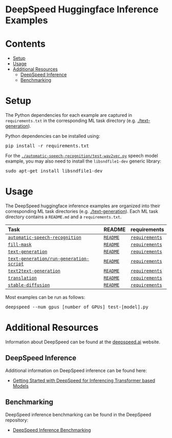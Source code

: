 
# DeepSpeed Huggingface Inference Examples

# Contents
   * [Setup](#setup)
   * [Usage](#usage)
   * [Additional Resources](#additional-resources)
       * [DeepSpeed Inference](#deepspeed-inference)
       * [Benchmarking](#benchmarking)

# Setup
The Python dependencies for each example are captured in `requirements.txt` in the corresponding ML task directory (e.g. [./text-generation](./text-generation)).

Python dependencies can be installed using:
<pre>
pip install -r requirements.txt
</pre>

For the [`./automatic-speech-recognition/test-wav2vec.py`](./automatic-speech-recognition/test-wav2vec.py) speech model example, you may also need to install the `libsndfile1-dev` generic library:
<pre>
sudo apt-get install libsndfile1-dev
</pre>

# Usage
The DeepSpeed huggingface inference examples are organized into their corresponding ML task directories (e.g. [./text-generation](./text-generation)). Each ML task directory contains a `README.md` and a `requirements.txt`.

| Task | README | requirements |
|:---|:---|:---|
| [`automatic-speech-recognition`](./automatic-speech-recognition/) | [`README`](./automatic-speech-recognition/README.md) | [`requirements`](./automatic-speech-recognition/requirements.txt) |
| [`fill-mask`](./fill-mask/) | [`README`](./fill-mask/README.md) | [`requirements`](./fill-mask/requirements.txt) |
| [`text-generation`](./text-generation/) | [`README`](./text-generation/README.md) | [`requirements`](./text-generation/requirements.txt) |
| [`text-generation/run-generation-script`](./text-generation/run-generation-script/) | [`README`](./text-generation/run-generation-script/README.md) | [`requirements`](./text-generation/run-generation-script/requirements.txt) |
| [`text2text-generation`](./text2text-generation/) | [`README`](./text2text-generation/README.md) | [`requirements`](./text2text-generation/requirements.txt) |
| [`translation`](./translation/) | [`README`](./translation/README.md) | [`requirements`](./translation/requirements.txt) |
| [`stable-diffusion`](./stable-diffusion/) | [`README`](./stable-diffusion/README.md) | [`requirements`](./stable-diffusion/requirements.txt) |

Most examples can be run as follows:
<pre>deepspeed --num_gpus [number of GPUs] test-[model].py</pre>

# Additional Resources
Information about DeepSpeed can be found at the [deepspeed.ai](https://www.deepspeed.ai) website.

## DeepSpeed Inference
Additional information on DeepSpeed inference can be found here:
* [Getting Started with DeepSpeed for Inferencing Transformer based Models](https://www.deepspeed.ai/tutorials/inference-tutorial/)

## Benchmarking
DeepSpeed inference benchmarking can be found in the DeepSpeed repository:
* [DeepSpeed Inference Benchmarking](https://github.com/microsoft/DeepSpeed/tree/master/benchmarks/inference)
